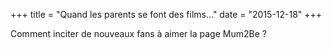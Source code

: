 +++
title = "Quand les parents se font des films…"
date = "2015-12-18"
+++

Comment inciter de nouveaux fans à aimer la page Mum2Be ?

